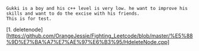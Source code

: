     Gukki is a boy and his c++ level is very low. he want to improve his skills and want to do the excise with his friends.
    This is for test.
[1. deletenode][https://github.com/OrangeJessie/Fighting_Leetcode/blob/master/%E5%88%9D%E7%BA%A7%E7%AE%97%E6%B3%95/HdeleteNode.cpp]
